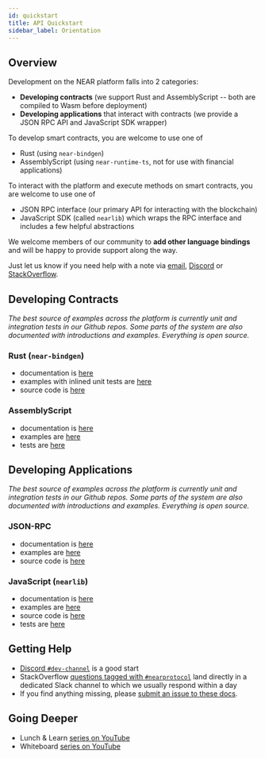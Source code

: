 ```yaml
---
id: quickstart
title: API Quickstart
sidebar_label: Orientation
---
```


## Overview

Development on the NEAR platform falls into 2 categories: 
- **Developing contracts** (we support Rust and AssemblyScript -- both are compiled to Wasm before deployment)
- **Developing applications** that interact with contracts (we provide a JSON RPC API and JavaScript SDK wrapper)

To develop smart contracts, you are welcome to use one of
- Rust (using `near-bindgen`)
- AssemblyScript (using `near-runtime-ts`, not for use with financial applications)

To interact with the platform and execute methods on smart contracts, you are welcome to use one of
- JSON RPC interface (our primary API for interacting with the blockchain)
- JavaScript SDK (called `nearlib`) which wraps the RPC interface and includes a few helpful abstractions

We welcome members of our community to **add other language bindings** and will be happy to provide support along the way.  

Just let us know if you need help with a note via [email](mailto:hello@nearprotocol.com), [Discord](http://near.chat/) or [StackOverflow](https://stackoverflow.com/questions/tagged/nearprotocol).


## Developing Contracts

*The best source of examples across the platform is currently unit and integration tests in our Github repos.  Some parts of the system are also documented with introductions and examples.  Everything is open source.*

### Rust (`near-bindgen`)
- documentation is [here](/docs/near-bindgen/near-bindgen)
- examples with inlined unit tests are [here](https://github.com/nearprotocol/near-bindgen/tree/master/examples)
- source code is [here](https://github.com/nearprotocol/near-bindgen)

### AssemblyScript
- documentation is [here](https://docs.nearprotocol.com/docs/development/writing-smart-contracts)
- examples are [here](https://studio.nearprotocol.com/)
- tests are [here](https://github.com/nearprotocol/near-runtime-ts/blob/master/tests/assembly/main.ts)

## Developing Applications

*The best source of examples across the platform is currently unit and integration tests in our Github repos.  Some parts of the system are also documented with introductions and examples.  Everything is open source.*

### JSON-RPC
- documentation is [here](/docs/interaction/rpc)
- examples are [here](/docs/roles/developer/examples/nearlib/examples#jsonrpcprovider)
- source code is [here](https://github.com/nearprotocol/nearlib/blob/master/src.ts/providers/json-rpc-provider.ts)

### JavaScript (`nearlib`)
- documentation is [here](/docs/roles/developer/examples/nearlib/introduction)
- examples are [here](/docs/roles/developer/examples/nearlib/examples)
- source code is [here](https://github.com/nearprotocol/nearlib/tree/master/src.ts)
- tests are [here](https://github.com/nearprotocol/nearlib/tree/master/test)


## Getting Help
- [Discord `#dev-channel`](http://near.chat/) is a good start
- StackOverflow [questions tagged with `#nearprotocol`](https://stackoverflow.com/questions/tagged/nearprotocol) land directly in a dedicated Slack channel to which we usually respond within a day
- If you find anything missing, please [submit an issue to these docs](https://github.com/nearprotocol/docs/issues).

## Going Deeper
- Lunch & Learn [series on YouTube](https://www.youtube.com/watch?v=mhJXsOKoSdg&list=PL9tzQn_TEuFW_t9QDzlQJZpEQnhcZte2y)
- Whiteboard [series on YouTube](http://near.ai/wbs)
